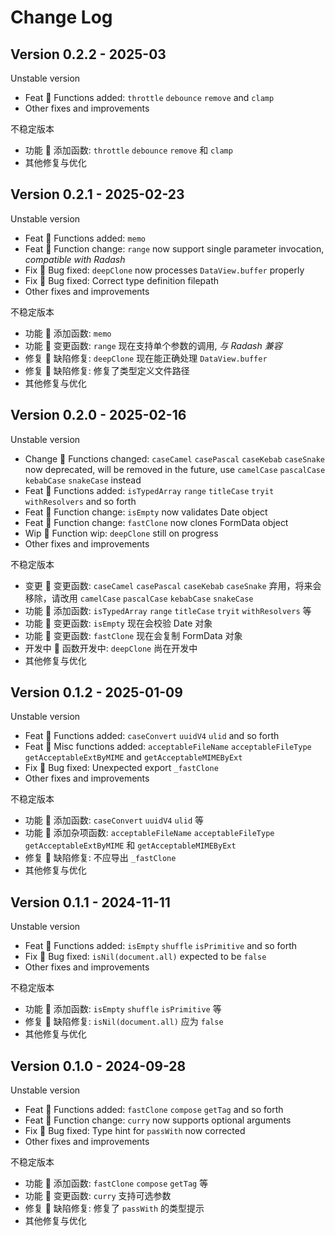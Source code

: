 # Change Log

## Version 0.2.2 - 2025-03

Unstable version

- Feat 🥥 Functions added: `throttle` `debounce` `remove` and `clamp`
- Other fixes and improvements

不稳定版本

- 功能 🥥 添加函数: `throttle` `debounce` `remove` 和 `clamp`
- 其他修复与优化

## Version 0.2.1 - 2025-02-23

Unstable version

- Feat 🥥 Functions added: `memo`
- Feat 🥥 Function change: `range` now support single parameter invocation, *compatible with Radash*
- Fix 🥕 Bug fixed: `deepClone` now processes `DataView.buffer` properly
- Fix 🥕 Bug fixed: Correct type definition filepath
- Other fixes and improvements

不稳定版本

- 功能 🥥 添加函数: `memo`
- 功能 🥥 变更函数: `range` 现在支持单个参数的调用, *与 Radash 兼容*
- 修复 🥕 缺陷修复: `deepClone` 现在能正确处理 `DataView.buffer`
- 修复 🥕 缺陷修复: 修复了类型定义文件路径
- 其他修复与优化

## Version 0.2.0 - 2025-02-16

Unstable version

- Change 🥟 Functions changed: `caseCamel` `casePascal` `caseKebab` `caseSnake` now deprecated, will be removed in the future, use `camelCase` `pascalCase` `kebabCase` `snakeCase` instead
- Feat 🥥 Functions added: `isTypedArray` `range` `titleCase` `tryit` `withResolvers` and so forth
- Feat 🥥 Function change: `isEmpty` now validates Date object
- Feat 🥥 Function change: `fastClone` now clones FormData object
- Wip 🍉 Function wip: `deepClone` still on progress
- Other fixes and improvements

不稳定版本

- 变更 🥟 变更函数: `caseCamel` `casePascal` `caseKebab` `caseSnake` 弃用，将来会移除，请改用 `camelCase` `pascalCase` `kebabCase` `snakeCase`
- 功能 🥥 添加函数: `isTypedArray` `range` `titleCase` `tryit` `withResolvers` 等
- 功能 🥥 变更函数: `isEmpty` 现在会校验 Date 对象
- 功能 🥥 变更函数: `fastClone` 现在会复制 FormData 对象
- 开发中 🍉 函数开发中: `deepClone` 尚在开发中
- 其他修复与优化

## Version 0.1.2 - 2025-01-09

Unstable version

- Feat 🥥 Functions added: `caseConvert` `uuidV4` `ulid` and so forth
- Feat 🥥 Misc functions added: `acceptableFileName` `acceptableFileType` `getAcceptableExtByMIME` and `getAcceptableMIMEByExt`
- Fix 🥕 Bug fixed: Unexpected export `_fastClone`
- Other fixes and improvements

不稳定版本

- 功能 🥥 添加函数: `caseConvert` `uuidV4` `ulid` 等
- 功能 🥥 添加杂项函数: `acceptableFileName` `acceptableFileType` `getAcceptableExtByMIME` 和 `getAcceptableMIMEByExt`
- 修复 🥕 缺陷修复: 不应导出 `_fastClone`
- 其他修复与优化

## Version 0.1.1 - 2024-11-11

Unstable version

- Feat 🥥 Functions added: `isEmpty` `shuffle` `isPrimitive` and so forth
- Fix 🥕 Bug fixed: `isNil(document.all)` expected to be `false`
- Other fixes and improvements

不稳定版本

- 功能 🥥 添加函数: `isEmpty` `shuffle` `isPrimitive` 等
- 修复 🥕 缺陷修复: `isNil(document.all)` 应为 `false`
- 其他修复与优化

## Version 0.1.0 - 2024-09-28

Unstable version

- Feat 🥥 Functions added: `fastClone` `compose` `getTag` and so forth
- Feat 🥥 Function change: `curry` now supports optional arguments
- Fix 🥕 Bug fixed: Type hint for `passWith` now corrected
- Other fixes and improvements

不稳定版本

- 功能 🥥 添加函数: `fastClone` `compose` `getTag` 等
- 功能 🥥 变更函数: `curry` 支持可选参数
- 修复 🥕 缺陷修复: 修复了 `passWith` 的类型提示
- 其他修复与优化
